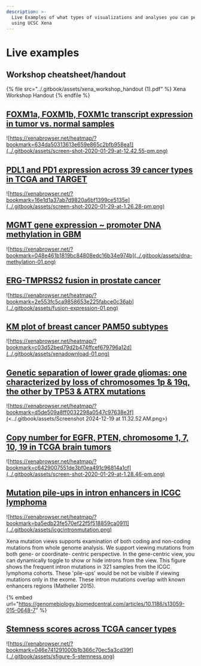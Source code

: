 ```yaml
---
description: >-
  Live Examples of what types of visualizations and analyses you can perform
  using UCSC Xena
---
```


# Live examples

## Workshop cheatsheet/handout

{% file src="../.gitbook/assets/xena_workshop_handout (1).pdf" %}
Xena Workshop Handout
{% endfile %}

## [FOXM1a, FOXM1b, FOXM1c transcript expression in tumor vs. normal samples](https://xenabrowser.net/heatmap/?bookmark=634da50313613e659e865c2bfb958ea1)

![https://xenabrowser.net/heatmap/?bookmark=634da50313613e659e865c2bfb958ea1](../.gitbook/assets/screen-shot-2020-01-29-at-12.42.55-pm.png)

## [PDL1 and PD1 expression across 39 cancer types in TCGA and TARGET](https://xenabrowser.net/?bookmark=16e1d1a37ab7d9820a6bf1399ce5135e)

![https://xenabrowser.net/?bookmark=16e1d1a37ab7d9820a6bf1399ce5135e](../.gitbook/assets/screen-shot-2020-01-29-at-1.26.28-pm.png)



## [MGMT gene expression \~ promoter DNA methylation in GBM](https://xenabrowser.net/heatmap/?bookmark=3547cb283a111e68991e9b8a8d5f8b42)

![https://xenabrowser.net/?bookmark=048e461b1819bc84808edc16b34e974b](../.gitbook/assets/dna-methylation-01.png)

## [ERG-TMPRSS2 fusion in prostate cancer](https://xenabrowser.net/heatmap/?bookmark=2e553fc5ca9858653e225fabce0c36ab)&#x20;

![https://xenabrowser.net/heatmap/?bookmark=2e553fc5ca9858653e225fabce0c36ab](../.gitbook/assets/fusion-expression-01.png)

## [KM plot of breast cancer PAM50 subtypes](https://xenabrowser.net/heatmap/?bookmark=c03d52bed79d2b474ffcef679796a12d)

![https://xenabrowser.net/heatmap/?bookmark=c03d52bed79d2b474ffcef679796a12d](../.gitbook/assets/xenadownload-01.png)

## [Genetic separation of lower grade gliomas: one characterized by loss of chromosomes 1p & 19q, the other by TP53 & ATRX mutations](https://xenabrowser.net/heatmap/?bookmark=d5de509a8ff0032298a0547c97638e3f)

![https://xenabrowser.net/heatmap/?bookmark=d5de509a8ff0032298a0547c97638e3f](<../.gitbook/assets/Screenshot 2024-12-19 at 11.32.52 AM.png>)

## [Copy number for EGFR, PTEN, chromosome 1, 7, 10, 19 in TCGA brain tumors](https://xenabrowser.net/heatmap/?bookmark=c6429007551de3bf0ea491c96814a1cf)

![https://xenabrowser.net/heatmap/?bookmark=c6429007551de3bf0ea491c96814a1cf](../.gitbook/assets/screen-shot-2020-01-29-at-1.28.46-pm.png)

## [Mutation pile-ups in intron enhancers in ICGC lymphoma](https://xenabrowser.net/heatmap/?bookmark=ba5edb23fe570ef22f5f518859ca0911)

![https://xenabrowser.net/heatmap/?bookmark=ba5edb23fe570ef22f5f518859ca0911](../.gitbook/assets/icgcintronmutation.png)

Xena mutation views supports examination of both coding and non-coding mutations from whole genome analysis. We support viewing mutations from both gene- or coordinate- centric perspective. In the gene-centric view, you can dynamically toggle to show or hide introns from the view. This figure shows the frequent intron mutations in 321 samples from the ICGC lymphoma cohorts. These 'pile-ups' would be not be visible if viewing mutations only in the exome. These intron mutations overlap with known enhancers regions (Mathelier 2015).‌

{% embed url="https://genomebiology.biomedcentral.com/articles/10.1186/s13059-015-0648-7" %}

## [Stemness scores across TCGA cancer types](https://xenabrowser.net/?bookmark=046e741291000b1b366c70ec5a3cd39f)

![https://xenabrowser.net/?bookmark=046e741291000b1b366c70ec5a3cd39f](../.gitbook/assets/sfigure-5-stemness.png)
